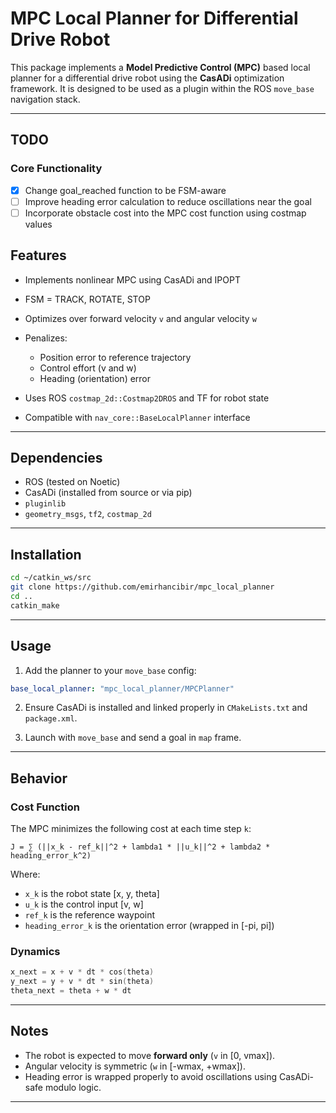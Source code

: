 # MPC Local Planner for Differential Drive Robot

This package implements a **Model Predictive Control (MPC)** based local planner for a differential drive robot using the **CasADi** optimization framework. It is designed to be used as a plugin within the ROS `move_base` navigation stack.

---

## TODO

### Core Functionality
- [x] Change goal_reached function to be FSM-aware
- [ ] Improve heading error calculation to reduce oscillations near the goal
- [ ] Incorporate obstacle cost into the MPC cost function using costmap values

## Features

* Implements nonlinear MPC using CasADi and IPOPT
* FSM = TRACK, ROTATE, STOP
* Optimizes over forward velocity `v` and angular velocity `w`
* Penalizes:

  * Position error to reference trajectory
  * Control effort (v and w)
  * Heading (orientation) error
* Uses ROS `costmap_2d::Costmap2DROS` and TF for robot state
* Compatible with `nav_core::BaseLocalPlanner` interface

---

## Dependencies

* ROS (tested on Noetic)
* CasADi (installed from source or via pip)
* `pluginlib`
* `geometry_msgs`, `tf2`, `costmap_2d`

---

## Installation

```bash
cd ~/catkin_ws/src
git clone https://github.com/emirhancibir/mpc_local_planner
cd ..
catkin_make
```

---

## Usage

1. Add the planner to your `move_base` config:

```yaml
base_local_planner: "mpc_local_planner/MPCPlanner"
```

2. Ensure CasADi is installed and linked properly in `CMakeLists.txt` and `package.xml`.

3. Launch with `move_base` and send a goal in `map` frame.

---

## Behavior

### Cost Function

The MPC minimizes the following cost at each time step `k`:

```
J = ∑ (||x_k - ref_k||^2 + lambda1 * ||u_k||^2 + lambda2 * heading_error_k^2)
```

Where:

* `x_k` is the robot state \[x, y, theta]
* `u_k` is the control input \[v, w]
* `ref_k` is the reference waypoint
* `heading_error_k` is the orientation error (wrapped in \[-pi, pi])

### Dynamics

```cpp
x_next = x + v * dt * cos(theta)
y_next = y + v * dt * sin(theta)
theta_next = theta + w * dt
```

---

## Notes

* The robot is expected to move **forward only** (`v` in \[0, vmax]).
* Angular velocity is symmetric (`w` in \[-wmax, +wmax]).
* Heading error is wrapped properly to avoid oscillations using CasADi-safe modulo logic.

---

